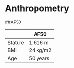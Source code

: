 # Anthropometry

##AF50

|         | AF50    |
| ------- | --------|
| Stature | 1.616 m  |
| BMI     | 24 kg/m2 |
| Age     | 50 years |

